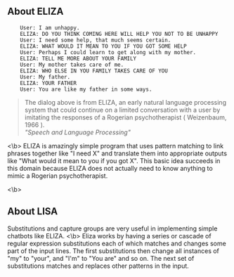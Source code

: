 ## About ELIZA

        User: I am unhappy.
        ELIZA: DO YOU THINK COMING HERE WILL HELP YOU NOT TO BE UNHAPPY
        User: I need some help, that much seems certain.
        ELIZA: WHAT WOULD IT MEAN TO YOU IF YOU GOT SOME HELP
        User: Perhaps I could learn to get along with my mother.
        ELIZA: TELL ME MORE ABOUT YOUR FAMILY
        User: My mother takes care of me.
        ELIZA: WHO ELSE IN YOU FAMILY TAKES CARE OF YOU
        User: My father.
        ELIZA: YOUR FATHER
        User: You are like my father in some ways.

> The dialog above is from ELIZA, an early natural language processing system that could continue on a limited conversation with a user by imitating the responses
of a Rogerian psychotherapist ( Weizenbaum, 1966 ).\
*"Speech and Language Processing"*

</b><\b>
ELIZA is amazingly simple program that uses pattern matching to link phrases together like "I need X" and translate them into appropriate outputs like 
"What would it mean to you if you got X". This basic idea succeeds in this domain because ELIZA does not actually need to know anything to mimic a Rogerian psychotherapist.

</b><\b>
## About LISA

Substitutions and capture groups are very useful in implementing simple chatbots like ELIZA.
</b>
</b><\b>
Eliza works by having a series or cascade of regular expression substitutions each of which matches and changes some part of the input lines. The first substitutions then
change all instances of "my" to "your", and "I'm" to "You are" and so on. The next set of substitutions matches and replaces other patterns in the input.
